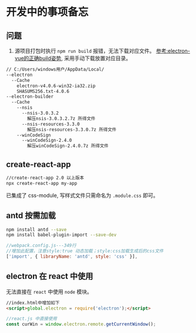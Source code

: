 # 开发中的事项备忘

## 问题

1. 源项目打包时执行 `npm run build` 报错，无法下载对应文件。 [参考:electron-vue的正确build姿势](https://segmentfault.com/a/1190000013473230), 采用手动下载放置对应目录。

```sh
// C:/Users/windows用户/AppData/Local/
--electron
  --Cache
    electron-v4.0.6-win32-ia32.zip
    SHASUMS256.txt-4.0.6
--electron-builder
  --Cache
    --nsis
      --nsis-3.0.3.2
        解压nsis-3.0.3.2.7z 所得文件
      --nsis-resources-3.3.0
        解压nsis-resources-3.3.0.7z 所得文件
    --winCodeSign
      --winCodeSign-2.4.0
        解压winCodeSign-2.4.0.7z 所得文件
```

## create-react-app

```sh
//create-react-app 2.0 以上版本
npx create-react-app my-app
```

已集成了 css-module, 写样式文件只需命名为 `.module.css` 即可。

## antd 按需加载

```sh
npm install antd --save
npm install babel-plugin-import --save-dev
```

```js
//webpack.config.js---349行
//增加此配置，注意style:true 动态加载；style:css加载生成后的css文件
['import', { libraryName: 'antd', style: 'css' }],
```

## electron 在 react 中使用

无法直接在 `react` 中使用 `node` 模块。

```html
//index.html中增加如下
<script>global.electron = require('electron');</script>
```

```js
//react.js 中直接使用
const curWin = window.electron.remote.getCurrentWindow();
```